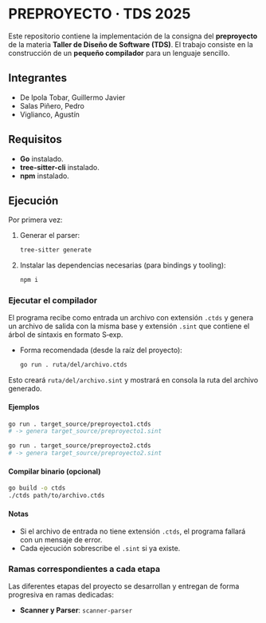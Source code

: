 # PREPROYECTO · TDS 2025

Este repositorio contiene la implementación de la consigna del **preproyecto** de la materia **Taller de Diseño de Software (TDS)**. El trabajo consiste en la construcción de un **pequeño compilador** para un lenguaje sencillo.

## Integrantes

- De Ipola Tobar, Guillermo Javier
- Salas Piñero, Pedro
- Viglianco, Agustín

## Requisitos

- **Go** instalado.
- **tree-sitter-cli** instalado.
- **npm** instalado.

## Ejecución

Por primera vez:

1. Generar el parser:
   ```bash
   tree-sitter generate
   ```
2. Instalar las dependencias necesarias (para bindings y tooling):
   ```bash
   npm i
   ```

### Ejecutar el compilador

El programa recibe como entrada un archivo con extensión `.ctds` y genera un archivo de salida con la misma base y extensión `.sint` que contiene el árbol de sintaxis en formato S‑exp.

- Forma recomendada (desde la raíz del proyecto):
  ```bash
  go run . ruta/del/archivo.ctds
  ```

Esto creará `ruta/del/archivo.sint` y mostrará en consola la ruta del archivo generado.

#### Ejemplos

```bash
go run . target_source/preproyecto1.ctds
# -> genera target_source/preproyecto1.sint

go run . target_source/preproyecto2.ctds
# -> genera target_source/preproyecto2.sint
```

#### Compilar binario (opcional)

```bash
go build -o ctds
./ctds path/to/archivo.ctds
```

#### Notas

- Si el archivo de entrada no tiene extensión `.ctds`, el programa fallará con un mensaje de error.
- Cada ejecución sobrescribe el `.sint` si ya existe.

### Ramas correspondientes a cada etapa

Las diferentes etapas del proyecto se desarrollan y entregan de forma progresiva en ramas dedicadas:

- **Scanner y Parser**: `scanner-parser`